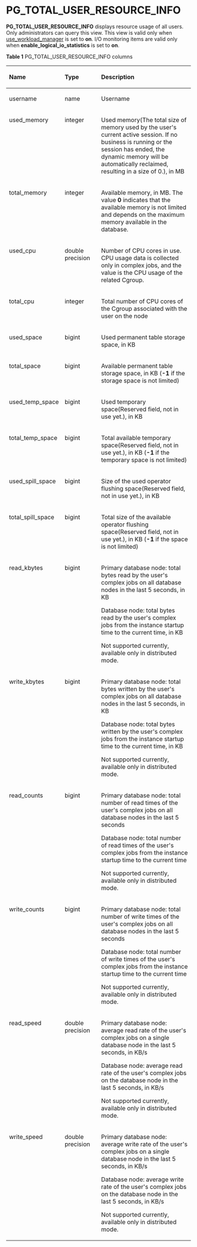 # PG\_TOTAL\_USER\_RESOURCE\_INFO<a name="EN-US_TOPIC_0289900504"></a>

**PG\_TOTAL\_USER\_RESOURCE\_INFO**  displays resource usage of all users. Only administrators can query this view. This view is valid only when  [use\_workload\_manager](en-us_topic_0289900033.md#en-us_topic_0283137479_en-us_topic_0237124729_en-us_topic_0059777791_s9608d330c6a14d2cbd6ae75493437820)  is set to  **on**. I/O monitoring items are valid only when  **enable\_logical\_io\_statistics**  is set to  **on**.

**Table  1**  PG\_TOTAL\_USER\_RESOURCE\_INFO columns

<a name="en-us_topic_0283137005_en-us_topic_0237122471_en-us_topic_0059778356_t11b74f8fb7cd4bd8b53f72d8a89440c9"></a>
<table><thead align="left"><tr id="en-us_topic_0283137005_en-us_topic_0237122471_en-us_topic_0059778356_r5842d7f7603e497cb22101dfea845472"><th class="cellrowborder" valign="top" width="20.64%" id="mcps1.2.4.1.1"><p id="en-us_topic_0283137005_en-us_topic_0237122471_en-us_topic_0059778356_afad13ad0a32a4f00a617cdc00226c80b"><a name="en-us_topic_0283137005_en-us_topic_0237122471_en-us_topic_0059778356_afad13ad0a32a4f00a617cdc00226c80b"></a><a name="en-us_topic_0283137005_en-us_topic_0237122471_en-us_topic_0059778356_afad13ad0a32a4f00a617cdc00226c80b"></a>Name</p>
</th>
<th class="cellrowborder" valign="top" width="20.810000000000002%" id="mcps1.2.4.1.2"><p id="en-us_topic_0283137005_en-us_topic_0237122471_en-us_topic_0059778356_abf389d4d152b452d832a966b9c967aec"><a name="en-us_topic_0283137005_en-us_topic_0237122471_en-us_topic_0059778356_abf389d4d152b452d832a966b9c967aec"></a><a name="en-us_topic_0283137005_en-us_topic_0237122471_en-us_topic_0059778356_abf389d4d152b452d832a966b9c967aec"></a>Type</p>
</th>
<th class="cellrowborder" valign="top" width="58.550000000000004%" id="mcps1.2.4.1.3"><p id="en-us_topic_0283137005_en-us_topic_0237122471_en-us_topic_0059778356_aad914caab8464d5fb8e871ea9f9db721"><a name="en-us_topic_0283137005_en-us_topic_0237122471_en-us_topic_0059778356_aad914caab8464d5fb8e871ea9f9db721"></a><a name="en-us_topic_0283137005_en-us_topic_0237122471_en-us_topic_0059778356_aad914caab8464d5fb8e871ea9f9db721"></a>Description</p>
</th>
</tr>
</thead>
<tbody><tr id="en-us_topic_0283137005_en-us_topic_0237122471_en-us_topic_0059778356_r3fa5c62a2b324f449e54f1c1a7df2de8"><td class="cellrowborder" valign="top" width="20.64%" headers="mcps1.2.4.1.1 "><p id="en-us_topic_0283137005_en-us_topic_0237122471_p10103102071217"><a name="en-us_topic_0283137005_en-us_topic_0237122471_p10103102071217"></a><a name="en-us_topic_0283137005_en-us_topic_0237122471_p10103102071217"></a>username</p>
</td>
<td class="cellrowborder" valign="top" width="20.810000000000002%" headers="mcps1.2.4.1.2 "><p id="en-us_topic_0283137005_en-us_topic_0237122471_p04241417123"><a name="en-us_topic_0283137005_en-us_topic_0237122471_p04241417123"></a><a name="en-us_topic_0283137005_en-us_topic_0237122471_p04241417123"></a>name</p>
</td>
<td class="cellrowborder" valign="top" width="58.550000000000004%" headers="mcps1.2.4.1.3 "><p id="en-us_topic_0283137005_en-us_topic_0237122471_p639181441214"><a name="en-us_topic_0283137005_en-us_topic_0237122471_p639181441214"></a><a name="en-us_topic_0283137005_en-us_topic_0237122471_p639181441214"></a>Username</p>
</td>
</tr>
<tr id="en-us_topic_0283137005_en-us_topic_0237122471_en-us_topic_0059778356_rf38881ac52a945d6944ba0502b0e83c4"><td class="cellrowborder" valign="top" width="20.64%" headers="mcps1.2.4.1.1 "><p id="en-us_topic_0283137005_en-us_topic_0237122471_p1110652110121"><a name="en-us_topic_0283137005_en-us_topic_0237122471_p1110652110121"></a><a name="en-us_topic_0283137005_en-us_topic_0237122471_p1110652110121"></a>used_memory</p>
</td>
<td class="cellrowborder" valign="top" width="20.810000000000002%" headers="mcps1.2.4.1.2 "><p id="en-us_topic_0283137005_en-us_topic_0237122471_p193412140122"><a name="en-us_topic_0283137005_en-us_topic_0237122471_p193412140122"></a><a name="en-us_topic_0283137005_en-us_topic_0237122471_p193412140122"></a>integer</p>
</td>
<td class="cellrowborder" valign="top" width="58.550000000000004%" headers="mcps1.2.4.1.3 "><p id="en-us_topic_0283137005_en-us_topic_0237122471_p1230151411213"><a name="en-us_topic_0283137005_en-us_topic_0237122471_p1230151411213"></a><a name="en-us_topic_0283137005_en-us_topic_0237122471_p1230151411213"></a>Used memory(The total size of memory used by the user's current active session. If no business is running or the session has ended, the dynamic memory will be automatically reclaimed, resulting in a size of 0.), in MB</p>
</td>
</tr>
<tr id="en-us_topic_0283137005_en-us_topic_0237122471_en-us_topic_0059778356_rdeb045b57c5440c6876aa5e1fddf3793"><td class="cellrowborder" valign="top" width="20.64%" headers="mcps1.2.4.1.1 "><p id="en-us_topic_0283137005_en-us_topic_0237122471_p1275719218122"><a name="en-us_topic_0283137005_en-us_topic_0237122471_p1275719218122"></a><a name="en-us_topic_0283137005_en-us_topic_0237122471_p1275719218122"></a>total_memory</p>
</td>
<td class="cellrowborder" valign="top" width="20.810000000000002%" headers="mcps1.2.4.1.2 "><p id="en-us_topic_0283137005_en-us_topic_0237122471_p226191461218"><a name="en-us_topic_0283137005_en-us_topic_0237122471_p226191461218"></a><a name="en-us_topic_0283137005_en-us_topic_0237122471_p226191461218"></a>integer</p>
</td>
<td class="cellrowborder" valign="top" width="58.550000000000004%" headers="mcps1.2.4.1.3 "><p id="en-us_topic_0283137005_en-us_topic_0237122471_p62251431218"><a name="en-us_topic_0283137005_en-us_topic_0237122471_p62251431218"></a><a name="en-us_topic_0283137005_en-us_topic_0237122471_p62251431218"></a>Available memory, in MB. The value <strong id="en-us_topic_0237122471_b126146599462"><a name="en-us_topic_0237122471_b126146599462"></a><a name="en-us_topic_0237122471_b126146599462"></a>0</strong> indicates that the available memory is not limited and depends on the maximum memory available in the database.</p>
</td>
</tr>
<tr id="en-us_topic_0283137005_en-us_topic_0237122471_row0970538191711"><td class="cellrowborder" valign="top" width="20.64%" headers="mcps1.2.4.1.1 "><p id="en-us_topic_0283137005_en-us_topic_0237122471_p9971538191717"><a name="en-us_topic_0283137005_en-us_topic_0237122471_p9971538191717"></a><a name="en-us_topic_0283137005_en-us_topic_0237122471_p9971538191717"></a>used_cpu</p>
</td>
<td class="cellrowborder" valign="top" width="20.810000000000002%" headers="mcps1.2.4.1.2 "><p id="en-us_topic_0283137005_en-us_topic_0237122471_p797217389175"><a name="en-us_topic_0283137005_en-us_topic_0237122471_p797217389175"></a><a name="en-us_topic_0283137005_en-us_topic_0237122471_p797217389175"></a>double precision</p>
</td>
<td class="cellrowborder" valign="top" width="58.550000000000004%" headers="mcps1.2.4.1.3 "><p id="en-us_topic_0283137005_en-us_topic_0237122471_p397263812176"><a name="en-us_topic_0283137005_en-us_topic_0237122471_p397263812176"></a><a name="en-us_topic_0283137005_en-us_topic_0237122471_p397263812176"></a>Number of CPU cores in use. CPU usage data is collected only in complex jobs, and the value is the CPU usage of the related Cgroup.</p>
</td>
</tr>
<tr id="en-us_topic_0283137005_en-us_topic_0237122471_row64614276180"><td class="cellrowborder" valign="top" width="20.64%" headers="mcps1.2.4.1.1 "><p id="en-us_topic_0283137005_en-us_topic_0237122471_p12894125171811"><a name="en-us_topic_0283137005_en-us_topic_0237122471_p12894125171811"></a><a name="en-us_topic_0283137005_en-us_topic_0237122471_p12894125171811"></a>total_cpu</p>
</td>
<td class="cellrowborder" valign="top" width="20.810000000000002%" headers="mcps1.2.4.1.2 "><p id="en-us_topic_0283137005_en-us_topic_0237122471_p10894225181817"><a name="en-us_topic_0283137005_en-us_topic_0237122471_p10894225181817"></a><a name="en-us_topic_0283137005_en-us_topic_0237122471_p10894225181817"></a>integer</p>
</td>
<td class="cellrowborder" valign="top" width="58.550000000000004%" headers="mcps1.2.4.1.3 "><p id="en-us_topic_0283137005_en-us_topic_0237122471_p188951125151817"><a name="en-us_topic_0283137005_en-us_topic_0237122471_p188951125151817"></a><a name="en-us_topic_0283137005_en-us_topic_0237122471_p188951125151817"></a>Total number of CPU cores of the Cgroup associated with the user on the node</p>
</td>
</tr>
<tr id="en-us_topic_0283137005_en-us_topic_0237122471_row10451327201810"><td class="cellrowborder" valign="top" width="20.64%" headers="mcps1.2.4.1.1 "><p id="en-us_topic_0283137005_en-us_topic_0237122471_p1689592518180"><a name="en-us_topic_0283137005_en-us_topic_0237122471_p1689592518180"></a><a name="en-us_topic_0283137005_en-us_topic_0237122471_p1689592518180"></a>used_space</p>
</td>
<td class="cellrowborder" valign="top" width="20.810000000000002%" headers="mcps1.2.4.1.2 "><p id="en-us_topic_0283137005_en-us_topic_0237122471_p12895425161810"><a name="en-us_topic_0283137005_en-us_topic_0237122471_p12895425161810"></a><a name="en-us_topic_0283137005_en-us_topic_0237122471_p12895425161810"></a>bigint</p>
</td>
<td class="cellrowborder" valign="top" width="58.550000000000004%" headers="mcps1.2.4.1.3 "><p id="en-us_topic_0283137005_en-us_topic_0237122471_p489502517187"><a name="en-us_topic_0283137005_en-us_topic_0237122471_p489502517187"></a><a name="en-us_topic_0283137005_en-us_topic_0237122471_p489502517187"></a>Used permanent table storage space, in KB</p>
</td>
</tr>
<tr id="en-us_topic_0283137005_en-us_topic_0237122471_row134412731818"><td class="cellrowborder" valign="top" width="20.64%" headers="mcps1.2.4.1.1 "><p id="en-us_topic_0283137005_en-us_topic_0237122471_p1089592520188"><a name="en-us_topic_0283137005_en-us_topic_0237122471_p1089592520188"></a><a name="en-us_topic_0283137005_en-us_topic_0237122471_p1089592520188"></a>total_space</p>
</td>
<td class="cellrowborder" valign="top" width="20.810000000000002%" headers="mcps1.2.4.1.2 "><p id="en-us_topic_0283137005_en-us_topic_0237122471_p14895192581819"><a name="en-us_topic_0283137005_en-us_topic_0237122471_p14895192581819"></a><a name="en-us_topic_0283137005_en-us_topic_0237122471_p14895192581819"></a>bigint</p>
</td>
<td class="cellrowborder" valign="top" width="58.550000000000004%" headers="mcps1.2.4.1.3 "><p id="en-us_topic_0283137005_en-us_topic_0237122471_p13895112513181"><a name="en-us_topic_0283137005_en-us_topic_0237122471_p13895112513181"></a><a name="en-us_topic_0283137005_en-us_topic_0237122471_p13895112513181"></a>Available permanent table storage space, in KB (<strong id="en-us_topic_0237122471_b1493411317279"><a name="en-us_topic_0237122471_b1493411317279"></a><a name="en-us_topic_0237122471_b1493411317279"></a>-1</strong> if the storage space is not limited)</p>
</td>
</tr>
<tr id="en-us_topic_0283137005_en-us_topic_0237122471_row74482015185315"><td class="cellrowborder" valign="top" width="20.64%" headers="mcps1.2.4.1.1 "><p id="en-us_topic_0283137005_en-us_topic_0237122471_p1544861535316"><a name="en-us_topic_0283137005_en-us_topic_0237122471_p1544861535316"></a><a name="en-us_topic_0283137005_en-us_topic_0237122471_p1544861535316"></a>used_temp_space</p>
</td>
<td class="cellrowborder" valign="top" width="20.810000000000002%" headers="mcps1.2.4.1.2 "><p id="en-us_topic_0283137005_en-us_topic_0237122471_p944971545310"><a name="en-us_topic_0283137005_en-us_topic_0237122471_p944971545310"></a><a name="en-us_topic_0283137005_en-us_topic_0237122471_p944971545310"></a>bigint</p>
</td>
<td class="cellrowborder" valign="top" width="58.550000000000004%" headers="mcps1.2.4.1.3 "><p id="en-us_topic_0283137005_en-us_topic_0237122471_p1344917158536"><a name="en-us_topic_0283137005_en-us_topic_0237122471_p1344917158536"></a><a name="en-us_topic_0283137005_en-us_topic_0237122471_p1344917158536"></a>Used temporary space(Reserved field, not in use yet.), in KB</p>
</td>
</tr>
<tr id="en-us_topic_0283137005_en-us_topic_0237122471_row11962131865313"><td class="cellrowborder" valign="top" width="20.64%" headers="mcps1.2.4.1.1 "><p id="en-us_topic_0283137005_en-us_topic_0237122471_p3962818115320"><a name="en-us_topic_0283137005_en-us_topic_0237122471_p3962818115320"></a><a name="en-us_topic_0283137005_en-us_topic_0237122471_p3962818115320"></a>total_temp_space</p>
</td>
<td class="cellrowborder" valign="top" width="20.810000000000002%" headers="mcps1.2.4.1.2 "><p id="en-us_topic_0283137005_en-us_topic_0237122471_p5962171813531"><a name="en-us_topic_0283137005_en-us_topic_0237122471_p5962171813531"></a><a name="en-us_topic_0283137005_en-us_topic_0237122471_p5962171813531"></a>bigint</p>
</td>
<td class="cellrowborder" valign="top" width="58.550000000000004%" headers="mcps1.2.4.1.3 "><p id="en-us_topic_0283137005_en-us_topic_0237122471_p89621118165313"><a name="en-us_topic_0283137005_en-us_topic_0237122471_p89621118165313"></a><a name="en-us_topic_0283137005_en-us_topic_0237122471_p89621118165313"></a>Total available temporary space(Reserved field, not in use yet.), in KB (<strong id="en-us_topic_0237122471_b1658319437276"><a name="en-us_topic_0237122471_b1658319437276"></a><a name="en-us_topic_0237122471_b1658319437276"></a>-1</strong> if the temporary space is not limited)</p>
</td>
</tr>
<tr id="en-us_topic_0283137005_en-us_topic_0237122471_row448172235313"><td class="cellrowborder" valign="top" width="20.64%" headers="mcps1.2.4.1.1 "><p id="en-us_topic_0283137005_en-us_topic_0237122471_p1348172225317"><a name="en-us_topic_0283137005_en-us_topic_0237122471_p1348172225317"></a><a name="en-us_topic_0283137005_en-us_topic_0237122471_p1348172225317"></a>used_spill_space</p>
</td>
<td class="cellrowborder" valign="top" width="20.810000000000002%" headers="mcps1.2.4.1.2 "><p id="en-us_topic_0283137005_en-us_topic_0237122471_p154819220535"><a name="en-us_topic_0283137005_en-us_topic_0237122471_p154819220535"></a><a name="en-us_topic_0283137005_en-us_topic_0237122471_p154819220535"></a>bigint</p>
</td>
<td class="cellrowborder" valign="top" width="58.550000000000004%" headers="mcps1.2.4.1.3 "><p id="en-us_topic_0283137005_en-us_topic_0237122471_p1648113224531"><a name="en-us_topic_0283137005_en-us_topic_0237122471_p1648113224531"></a><a name="en-us_topic_0283137005_en-us_topic_0237122471_p1648113224531"></a>Size of the used operator flushing space(Reserved field, not in use yet.), in KB</p>
</td>
</tr>
<tr id="en-us_topic_0283137005_en-us_topic_0237122471_row1715825165318"><td class="cellrowborder" valign="top" width="20.64%" headers="mcps1.2.4.1.1 "><p id="en-us_topic_0283137005_en-us_topic_0237122471_p271552585314"><a name="en-us_topic_0283137005_en-us_topic_0237122471_p271552585314"></a><a name="en-us_topic_0283137005_en-us_topic_0237122471_p271552585314"></a>total_spill_space</p>
</td>
<td class="cellrowborder" valign="top" width="20.810000000000002%" headers="mcps1.2.4.1.2 "><p id="en-us_topic_0283137005_en-us_topic_0237122471_p10715162525319"><a name="en-us_topic_0283137005_en-us_topic_0237122471_p10715162525319"></a><a name="en-us_topic_0283137005_en-us_topic_0237122471_p10715162525319"></a>bigint</p>
</td>
<td class="cellrowborder" valign="top" width="58.550000000000004%" headers="mcps1.2.4.1.3 "><p id="en-us_topic_0283137005_en-us_topic_0237122471_p197151425115316"><a name="en-us_topic_0283137005_en-us_topic_0237122471_p197151425115316"></a><a name="en-us_topic_0283137005_en-us_topic_0237122471_p197151425115316"></a>Total size of the available operator flushing space(Reserved field, not in use yet.), in KB (<strong id="en-us_topic_0237122471_b5480210112920"><a name="en-us_topic_0237122471_b5480210112920"></a><a name="en-us_topic_0237122471_b5480210112920"></a>-1</strong> if the space is not limited)</p>
</td>
</tr>
<tr id="en-us_topic_0283137005_en-us_topic_0237122471_row663824192211"><td class="cellrowborder" valign="top" width="20.64%" headers="mcps1.2.4.1.1 "><p id="en-us_topic_0283137005_en-us_topic_0237122471_p663834113223"><a name="en-us_topic_0283137005_en-us_topic_0237122471_p663834113223"></a><a name="en-us_topic_0283137005_en-us_topic_0237122471_p663834113223"></a>read_kbytes</p>
</td>
<td class="cellrowborder" valign="top" width="20.810000000000002%" headers="mcps1.2.4.1.2 "><p id="en-us_topic_0283137005_en-us_topic_0237122471_p863819418229"><a name="en-us_topic_0283137005_en-us_topic_0237122471_p863819418229"></a><a name="en-us_topic_0283137005_en-us_topic_0237122471_p863819418229"></a>bigint</p>
</td>
<td class="cellrowborder" valign="top" width="58.550000000000004%" headers="mcps1.2.4.1.3 "><p id="en-us_topic_0283137005_en-us_topic_0237122471_p46381241142211"><a name="en-us_topic_0283137005_en-us_topic_0237122471_p46381241142211"></a><a name="en-us_topic_0283137005_en-us_topic_0237122471_p46381241142211"></a>Primary database node: total bytes read by the user's complex jobs on all database nodes in the last 5 seconds, in KB</p>
<p id="en-us_topic_0283137005_en-us_topic_0237122471_p118134716239"><a name="en-us_topic_0283137005_en-us_topic_0237122471_p118134716239"></a><a name="en-us_topic_0283137005_en-us_topic_0237122471_p118134716239"></a>Database node: total bytes read by the user's complex jobs from the instance startup time to the current time, in KB</p>
<p id="en-us_topic_0283137005_en-us_topic_0237122471_p118134716239"><a name="en-us_topic_0283137005_en-us_topic_0237122471_p118134716239"></a><a name="en-us_topic_0283137005_en-us_topic_0237122471_p118134716239"></a>Not supported currently, available only in distributed mode.</p>
</td>
</tr>
<tr id="en-us_topic_0283137005_en-us_topic_0237122471_row758511216274"><td class="cellrowborder" valign="top" width="20.64%" headers="mcps1.2.4.1.1 "><p id="en-us_topic_0283137005_en-us_topic_0237122471_p1158617212276"><a name="en-us_topic_0283137005_en-us_topic_0237122471_p1158617212276"></a><a name="en-us_topic_0283137005_en-us_topic_0237122471_p1158617212276"></a>write_kbytes</p>
</td>
<td class="cellrowborder" valign="top" width="20.810000000000002%" headers="mcps1.2.4.1.2 "><p id="en-us_topic_0283137005_en-us_topic_0237122471_p115861421192712"><a name="en-us_topic_0283137005_en-us_topic_0237122471_p115861421192712"></a><a name="en-us_topic_0283137005_en-us_topic_0237122471_p115861421192712"></a>bigint</p>
</td>
<td class="cellrowborder" valign="top" width="58.550000000000004%" headers="mcps1.2.4.1.3 "><p id="en-us_topic_0283137005_en-us_topic_0237122471_p25861121172715"><a name="en-us_topic_0283137005_en-us_topic_0237122471_p25861121172715"></a><a name="en-us_topic_0283137005_en-us_topic_0237122471_p25861121172715"></a>Primary database node: total bytes written by the user's complex jobs on all database nodes in the last 5 seconds, in KB</p>
<p id="en-us_topic_0283137005_en-us_topic_0237122471_p1917191716289"><a name="en-us_topic_0283137005_en-us_topic_0237122471_p1917191716289"></a><a name="en-us_topic_0283137005_en-us_topic_0237122471_p1917191716289"></a>Database node: total bytes written by the user's complex jobs from the instance startup time to the current time, in KB</p>
<p id="en-us_topic_0283137005_en-us_topic_0237122471_p1917191716289"><a name="en-us_topic_0283137005_en-us_topic_0237122471_p1917191716289"></a><a name="en-us_topic_0283137005_en-us_topic_0237122471_p1917191716289"></a>Not supported currently, available only in distributed mode.</p>
</td>
</tr>
<tr id="en-us_topic_0283137005_en-us_topic_0237122471_row1020031172910"><td class="cellrowborder" valign="top" width="20.64%" headers="mcps1.2.4.1.1 "><p id="en-us_topic_0283137005_en-us_topic_0237122471_p42019182917"><a name="en-us_topic_0283137005_en-us_topic_0237122471_p42019182917"></a><a name="en-us_topic_0283137005_en-us_topic_0237122471_p42019182917"></a>read_counts</p>
</td>
<td class="cellrowborder" valign="top" width="20.810000000000002%" headers="mcps1.2.4.1.2 "><p id="en-us_topic_0283137005_en-us_topic_0237122471_p6201181172920"><a name="en-us_topic_0283137005_en-us_topic_0237122471_p6201181172920"></a><a name="en-us_topic_0283137005_en-us_topic_0237122471_p6201181172920"></a>bigint</p>
</td>
<td class="cellrowborder" valign="top" width="58.550000000000004%" headers="mcps1.2.4.1.3 "><p id="en-us_topic_0283137005_en-us_topic_0237122471_p19710105172920"><a name="en-us_topic_0283137005_en-us_topic_0237122471_p19710105172920"></a><a name="en-us_topic_0283137005_en-us_topic_0237122471_p19710105172920"></a>Primary database node: total number of read times of the user's complex jobs on all database nodes in the last 5 seconds</p>
<p id="en-us_topic_0283137005_en-us_topic_0237122471_p1720114116299"><a name="en-us_topic_0283137005_en-us_topic_0237122471_p1720114116299"></a><a name="en-us_topic_0283137005_en-us_topic_0237122471_p1720114116299"></a>Database node: total number of read times of the user's complex jobs from the instance startup time to the current time</p>
<p id="en-us_topic_0283137005_en-us_topic_0237122471_p1720114116299"><a name="en-us_topic_0283137005_en-us_topic_0237122471_p1720114116299"></a><a name="en-us_topic_0283137005_en-us_topic_0237122471_p1720114116299"></a>Not supported currently, available only in distributed mode.</p>
</td>
</tr>
<tr id="en-us_topic_0283137005_en-us_topic_0237122471_row14601458142920"><td class="cellrowborder" valign="top" width="20.64%" headers="mcps1.2.4.1.1 "><p id="en-us_topic_0283137005_en-us_topic_0237122471_p16460125819296"><a name="en-us_topic_0283137005_en-us_topic_0237122471_p16460125819296"></a><a name="en-us_topic_0283137005_en-us_topic_0237122471_p16460125819296"></a>write_counts</p>
</td>
<td class="cellrowborder" valign="top" width="20.810000000000002%" headers="mcps1.2.4.1.2 "><p id="en-us_topic_0283137005_en-us_topic_0237122471_p1046085882917"><a name="en-us_topic_0283137005_en-us_topic_0237122471_p1046085882917"></a><a name="en-us_topic_0283137005_en-us_topic_0237122471_p1046085882917"></a>bigint</p>
</td>
<td class="cellrowborder" valign="top" width="58.550000000000004%" headers="mcps1.2.4.1.3 "><p id="en-us_topic_0283137005_en-us_topic_0237122471_p193961020133012"><a name="en-us_topic_0283137005_en-us_topic_0237122471_p193961020133012"></a><a name="en-us_topic_0283137005_en-us_topic_0237122471_p193961020133012"></a>Primary database node: total number of write times of the user's complex jobs on all database nodes in the last 5 seconds</p>
<p id="en-us_topic_0283137005_en-us_topic_0237122471_p11460158142912"><a name="en-us_topic_0283137005_en-us_topic_0237122471_p11460158142912"></a><a name="en-us_topic_0283137005_en-us_topic_0237122471_p11460158142912"></a>Database node: total number of write times of the user's complex jobs from the instance startup time to the current time</p>
<p id="en-us_topic_0283137005_en-us_topic_0237122471_p11460158142912"><a name="en-us_topic_0283137005_en-us_topic_0237122471_p11460158142912"></a><a name="en-us_topic_0283137005_en-us_topic_0237122471_p11460158142912"></a>Not supported currently, available only in distributed mode.</p>
</td>
</tr>
<tr id="en-us_topic_0283137005_en-us_topic_0237122471_row1222144193118"><td class="cellrowborder" valign="top" width="20.64%" headers="mcps1.2.4.1.1 "><p id="en-us_topic_0283137005_en-us_topic_0237122471_p1722844173115"><a name="en-us_topic_0283137005_en-us_topic_0237122471_p1722844173115"></a><a name="en-us_topic_0283137005_en-us_topic_0237122471_p1722844173115"></a>read_speed</p>
</td>
<td class="cellrowborder" valign="top" width="20.810000000000002%" headers="mcps1.2.4.1.2 "><p id="en-us_topic_0283137005_en-us_topic_0237122471_p322844153110"><a name="en-us_topic_0283137005_en-us_topic_0237122471_p322844153110"></a><a name="en-us_topic_0283137005_en-us_topic_0237122471_p322844153110"></a>double precision</p>
</td>
<td class="cellrowborder" valign="top" width="58.550000000000004%" headers="mcps1.2.4.1.3 "><p id="en-us_topic_0283137005_en-us_topic_0237122471_p922184415311"><a name="en-us_topic_0283137005_en-us_topic_0237122471_p922184415311"></a><a name="en-us_topic_0283137005_en-us_topic_0237122471_p922184415311"></a>Primary database node: average read rate of the user's complex jobs on a single database node in the last 5 seconds, in KB/s</p>
<p id="en-us_topic_0283137005_en-us_topic_0237122471_p42022014332"><a name="en-us_topic_0283137005_en-us_topic_0237122471_p42022014332"></a><a name="en-us_topic_0283137005_en-us_topic_0237122471_p42022014332"></a>Database node: average read rate of the user's complex jobs on the database node in the last 5 seconds, in KB/s</p>
<p id="en-us_topic_0283137005_en-us_topic_0237122471_p42022014332"><a name="en-us_topic_0283137005_en-us_topic_0237122471_p42022014332"></a><a name="en-us_topic_0283137005_en-us_topic_0237122471_p42022014332"></a>Not supported currently, available only in distributed mode.</p>
</td>
</tr>
<tr id="en-us_topic_0283137005_en-us_topic_0237122471_row78702338"><td class="cellrowborder" valign="top" width="20.64%" headers="mcps1.2.4.1.1 "><p id="en-us_topic_0283137005_en-us_topic_0237122471_p4910083314"><a name="en-us_topic_0283137005_en-us_topic_0237122471_p4910083314"></a><a name="en-us_topic_0283137005_en-us_topic_0237122471_p4910083314"></a>write_speed</p>
</td>
<td class="cellrowborder" valign="top" width="20.810000000000002%" headers="mcps1.2.4.1.2 "><p id="en-us_topic_0283137005_en-us_topic_0237122471_p995073313"><a name="en-us_topic_0283137005_en-us_topic_0237122471_p995073313"></a><a name="en-us_topic_0283137005_en-us_topic_0237122471_p995073313"></a>double precision</p>
</td>
<td class="cellrowborder" valign="top" width="58.550000000000004%" headers="mcps1.2.4.1.3 "><p id="en-us_topic_0283137005_en-us_topic_0237122471_p2091702339"><a name="en-us_topic_0283137005_en-us_topic_0237122471_p2091702339"></a><a name="en-us_topic_0283137005_en-us_topic_0237122471_p2091702339"></a>Primary database node: average write rate of the user's complex jobs on a single database node in the last 5 seconds, in KB/s</p>
<p id="en-us_topic_0283137005_en-us_topic_0237122471_p7807924163514"><a name="en-us_topic_0283137005_en-us_topic_0237122471_p7807924163514"></a><a name="en-us_topic_0283137005_en-us_topic_0237122471_p7807924163514"></a>Database node: average write rate of the user's complex jobs on the database node in the last 5 seconds, in KB/s</p>
<p id="en-us_topic_0283137005_en-us_topic_0237122471_p7807924163514"><a name="en-us_topic_0283137005_en-us_topic_0237122471_p7807924163514"></a><a name="en-us_topic_0283137005_en-us_topic_0237122471_p7807924163514"></a>Not supported currently, available only in distributed mode.</p>
</td>
</tr>
</tbody>
</table>

